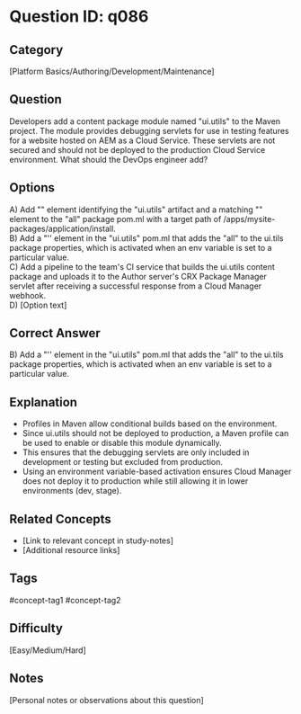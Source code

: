 # Question ID: q086

## Category
[Platform Basics/Authoring/Development/Maintenance]

## Question
Developers add a content package module named "ui.utils" to the Maven project. The module provides debugging servlets for use in testing features for a website hosted on AEM as a Cloud Service. These servlets are not secured and should not be deployed to the production Cloud Service environment.
What should the DevOps engineer add?

## Options
A) Add "" element identifying the "ui.utils" artifact and a matching "" element to the "all" package pom.ml with a target path of /apps/mysite-packages/application/install.  <br /> 
B) Add a "'' element in the "ui.utils" pom.ml that adds the "all" to the ui.tils package properties, which is activated when an env variable is set to a particular value.  <br /> 
C) Add a pipeline to the team's Cl service that builds the ui.utils content package and uploads it to the Author server's
CRX Package Manager servlet after receiving a successful response from a Cloud Manager webhook.  <br /> 
D) [Option text]  <br /> 

## Correct Answer
B) Add a "'' element in the "ui.utils" pom.ml that adds the "all" to the ui.tils package properties, which is activated when an env variable is set to a particular value.

## Explanation
- Profiles in Maven allow conditional builds based on the environment.
- Since ui.utils should not be deployed to production, a Maven profile can be used to enable or disable this module dynamically.
- This ensures that the debugging servlets are only included in development or testing but excluded from production.
- Using an environment variable-based activation ensures Cloud Manager does not deploy it to production while still allowing it in lower environments (dev, stage).

## Related Concepts
- [Link to relevant concept in study-notes]
- [Additional resource links]

## Tags
#concept-tag1 #concept-tag2

## Difficulty
[Easy/Medium/Hard]

## Notes
[Personal notes or observations about this question]